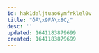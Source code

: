 ```yaml
---
id: hak1daljtuao6ymfrklel0v
title: "ðÂ\x9FÂ\x8C¿️"
desc: ''
updated: 1641183879699
created: 1641183879699
---
```



